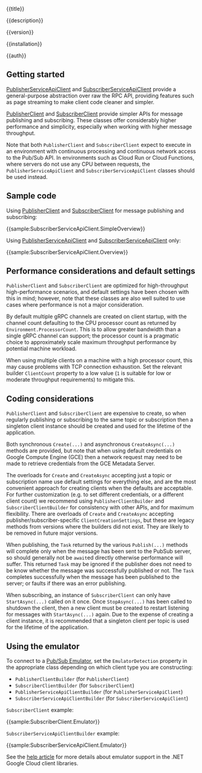 {{title}}

{{description}}

{{version}}

{{installation}}

{{auth}}

## Getting started

[PublisherServiceApiClient](obj/api/Google.Cloud.PubSub.V1.PublisherServiceApiClient.yml) and
[SubscriberServiceApiClient](obj/api/Google.Cloud.PubSub.V1.SubscriberServiceApiClient.yml)
provide a general-purpose abstraction over raw the RPC API, providing
features such as page streaming to make client code cleaner and
simpler.

[PublisherClient](obj/api/Google.Cloud.PubSub.V1.PublisherClient.yml) and [SubscriberClient](obj/api/Google.Cloud.PubSub.V1.SubscriberClient.yml) provide simpler APIs for message publishing and subscribing. These classes offer considerably higher performance and simplicity, especially when working with higher message throughput.

Note that both `PublisherClient` and `SubscriberClient` expect to
execute in an environment with continuous processing and continuous
network access to the Pub/Sub API. In environments such as Cloud Run
or Cloud Functions, where servers do not use any CPU between requests,
the `PublisherServiceApiClient` and `SubscriberServiceApiClient` classes
should be used instead.

## Sample code

Using [PublisherClient](obj/api/Google.Cloud.PubSub.V1.PublisherClient.yml) and [SubscriberClient](obj/api/Google.Cloud.PubSub.V1.SubscriberClient.yml) for message publishing and subscribing:

{{sample:SubscriberServiceApiClient.SimpleOverview}}

Using [PublisherServiceApiClient](obj/api/Google.Cloud.PubSub.V1.PublisherServiceApiClient.yml) and
[SubscriberServiceApiClient](obj/api/Google.Cloud.PubSub.V1.SubscriberServiceApiClient.yml) only:

{{sample:SubscriberServiceApiClient.Overview}}

## Performance considerations and default settings

`PublisherClient` and `SubscriberClient` are optimized for high-throughput high-performance scenarios,
and default settings have been chosen with this in mind;
however, note that these classes are also well suited to use cases where performance is not a major
consideration.

By default multiple gRPC channels are created on client startup, with the channel count defaulting to
the CPU processor count as returned by `Environment.ProcessorCount`. This is to allow greater bandwidth
than a single gRPC channel can support; the processor count is a pragmatic choice to approximately
scale maximum throughput performance by potential machine workload.

When using multiple clients on a machine with a high processor count, this may cause problems
with TCP connection exhaustion. Set the relevant builder `ClientCount` property to a low value
(`1` is suitable for low or moderate throughput requirements) to mitigate this.

## Coding considerations

`PublisherClient` and `SubscriberClient` are expensive to create, so when regularly publishing or
subscribing to the same topic or subscription then a singleton client instance should be created and
used for the lifetime of the application.

Both synchronous `Create(...)` and asynchronous `CreateAsync(...)` methods are provided, but note that
when using default credentials on Google Compute Engine (GCE) then a network request may need to be made
to retrieve credentials from the GCE Metadata Server.

The overloads for `Create` and `CreateAsync` accepting just a topic or subscription name use default
settings for everything else, and are the most convenient approach for creating clients when the defaults
are acceptable. For further customization (e.g. to set different credentials, or a different client count)
we recommend using `PublisherClientBuilder` and `SubscriberClientBuilder` for consistency with other
APIs, and for maximum flexibility. There are overloads of `Create` and `CreateAsync` accepting
publisher/subscriber-specific `ClientCreationSettings`, but these are legacy methods from versions where
the builders did not exist. They are likely to be removed in future major versions.

When publishing, the `Task` returned by the various `Publish(...)` methods will complete only
when the message has been sent to the PubSub server, so should generally not be `await`ed directly
otherwise performance will suffer. This returned `Task` may be ignored if the publisher does not need
to be know whether the message was successfully published or not. The `Task` completes successfully
when the message has been published to the server; or faults if there was an error publishing.

When subscribing, an instance of `SubscriberClient` can only have `StartAsync(...)` called on it once.
Once `StopAsync(...)` has been called to shutdown the client, then a new client must be created to
restart listening for messages with `StartAsync(...)` again. Due to the expense of creating a client
instance, it is recommended that a singleton client per topic is used for the lifetime of the
application.

## Using the emulator

To connect to a [Pub/Sub
Emulator](https://cloud.google.com/pubsub/docs/emulator), set the
`EmulatorDetection` property in the appropriate class depending on
which client type you are constructing:

- `PublisherClientBuilder` (for `PublisherClient`)
- `SubscriberClientBuilder` (for `SubscriberClient`)
- `PublisherServiceApiClientBuilder` (for `PublisherServiceApiClient`)
- `SubscriberServiceApiClientBuilder` (for `SubscriberServiceApiClient`)

`SubscriberClient` example:

{{sample:SubscriberClient.Emulator}}

`SubscriberServiceApiClientBuilder` example:

{{sample:SubscriberServiceApiClient.Emulator}}

See the [help
article](https://cloud.google.com/dotnet/docs/reference/help/emulators)
for more details about emulator support in the .NET Google Cloud client libraries.

